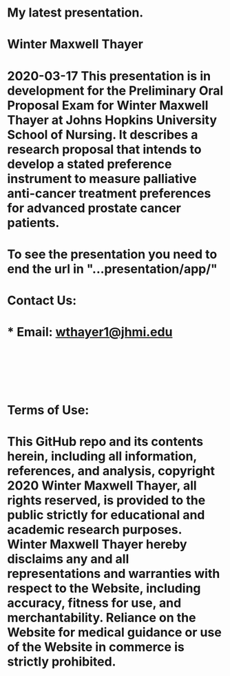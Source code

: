 # My latest presentation.
# Winter Maxwell Thayer

# 2020-03-17 This presentation is in development for the Preliminary Oral Proposal Exam for Winter Maxwell Thayer at Johns Hopkins University School of Nursing. It describes a research proposal that intends to develop a stated preference instrument to measure palliative anti-cancer treatment preferences for advanced prostate cancer patients.

# To see the presentation you need to end the url in "...presentation/app/"

# <b>Contact Us: </b><br>
# * Email: wthayer1@jhmi.edu
# <br><br>

# <b>Terms of Use:</b><br>

# This GitHub repo and its contents herein, including all information, references, and analysis, copyright 2020 Winter Maxwell Thayer, all rights reserved, is provided to the public strictly for educational and academic research purposes. Winter Maxwell Thayer hereby disclaims any and all representations and warranties with respect to the Website, including accuracy, fitness for use, and merchantability.  Reliance on the Website for medical guidance or use of the Website in commerce is strictly prohibited.
